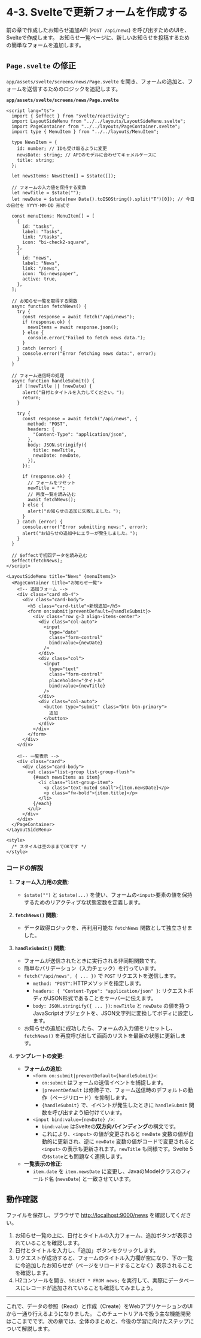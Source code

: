 # 4-3. Svelteで更新フォームを作成する

前の章で作成したお知らせ追加API (`POST /api/news`) を呼び出すためのUIを、Svelteで作成します。
お知らせ一覧ページに、新しいお知らせを投稿するための簡単なフォームを追加します。

## `Page.svelte` の修正

`app/assets/svelte/screens/news/Page.svelte` を開き、フォームの追加と、フォームを送信するためのロジックを追記します。

**`app/assets/svelte/screens/news/Page.svelte`**

```svelte
<script lang="ts">
  import { $effect } from "svelte/reactivity";
  import LayoutSideMenu from "../../layouts/LayoutSideMenu.svelte";
  import PageContainer from "../../layouts/PageContainer.svelte";
  import type { MenuItem } from "../../layouts/MenuItem";

  type NewsItem = {
    id: number; // IDも受け取るように変更
    newsDate: string; // APIのモデルに合わせてキャメルケースに
    title: string;
  };

  let newsItems: NewsItem[] = $state([]);

  // フォームの入力値を保持する変数
  let newTitle = $state("");
  let newDate = $state(new Date().toISOString().split("T")[0]); // 今日の日付を YYYY-MM-DD 形式で

  const menuItems: MenuItem[] = [
    {
      id: "tasks",
      label: "Tasks",
      link: "/tasks",
      icon: "bi-check2-square",
    },
    {
      id: "news",
      label: "News",
      link: "/news",
      icon: "bi-newspaper",
      active: true,
    },
  ];

  // お知らせ一覧を取得する関数
  async function fetchNews() {
    try {
      const response = await fetch("/api/news");
      if (response.ok) {
        newsItems = await response.json();
      } else {
        console.error("Failed to fetch news data.");
      }
    } catch (error) {
      console.error("Error fetching news data:", error);
    }
  }

  // フォーム送信時の処理
  async function handleSubmit() {
    if (!newTitle || !newDate) {
      alert("日付とタイトルを入力してください。");
      return;
    }

    try {
      const response = await fetch("/api/news", {
        method: "POST",
        headers: {
          "Content-Type": "application/json",
        },
        body: JSON.stringify({
          title: newTitle,
          newsDate: newDate,
        }),
      });

      if (response.ok) {
        // フォームをリセット
        newTitle = "";
        // 再度一覧を読み込む
        await fetchNews();
      } else {
        alert("お知らせの追加に失敗しました。");
      }
    } catch (error) {
      console.error("Error submitting news:", error);
      alert("お知らせの追加中にエラーが発生しました。");
    }
  }

  // $effectで初回データを読み込む
  $effect(fetchNews);
</script>

<LayoutSideMenu title="News" {menuItems}>
  <PageContainer title="お知らせ一覧">
    <!-- 追加フォーム -->
    <div class="card mb-4">
      <div class="card-body">
        <h5 class="card-title">新規追加</h5>
        <form on:submit|preventDefault={handleSubmit}>
          <div class="row g-3 align-items-center">
            <div class="col-auto">
              <input
                type="date"
                class="form-control"
                bind:value={newDate}
              />
            </div>
            <div class="col">
              <input
                type="text"
                class="form-control"
                placeholder="タイトル"
                bind:value={newTitle}
              />
            </div>
            <div class="col-auto">
              <button type="submit" class="btn btn-primary">
                追加
              </button>
            </div>
          </div>
        </form>
      </div>
    </div>

    <!-- 一覧表示 -->
    <div class="card">
      <div class="card-body">
        <ul class="list-group list-group-flush">
          {#each newsItems as item}
            <li class="list-group-item">
              <p class="text-muted small">{item.newsDate}</p>
              <p class="fw-bold">{item.title}</p>
            </li>
          {/each}
        </ul>
      </div>
    </div>
  </PageContainer>
</LayoutSideMenu>

<style>
  /* スタイルは空のままでOKです */
</style>
```

### コードの解説

1.  **フォーム入力用の変数**:
    - `$state("")` と `$state(...)` を使い、フォームの`<input>`要素の値を保持するためのリアクティブな状態変数を定義します。

2.  **`fetchNews()` 関数**:
    - データ取得ロジックを、再利用可能な `fetchNews` 関数として独立させました。

3.  **`handleSubmit()` 関数**:
    - フォームが送信されたときに実行される非同期関数です。
    - 簡単なバリデーション（入力チェック）を行っています。
    - `fetch("/api/news", { ... })` で `POST` リクエストを送信します。
      - `method: "POST"`: HTTPメソッドを指定します。
      - `headers: { "Content-Type": "application/json" }`: リクエストボディがJSON形式であることをサーバーに伝えます。
      - `body: JSON.stringify({ ... })`: `newTitle` と `newDate` の値を持つJavaScriptオブジェクトを、JSON文字列に変換してボディに設定します。
    - お知らせの追加に成功したら、フォームの入力値をリセットし、`fetchNews()` を再度呼び出して画面のリストを最新の状態に更新します。

4.  **テンプレートの変更**:
    - **フォームの追加**:
      - `<form on:submit|preventDefault={handleSubmit}>`:
        - `on:submit` はフォームの送信イベントを捕捉します。
        - `|preventDefault` は修飾子で、フォーム送信時のデフォルトの動作（ページリロード）を抑制します。
        - `{handleSubmit}` で、イベントが発生したときに `handleSubmit` 関数を呼び出すよう紐付けています。
      - `<input bind:value={newDate} />`:
        - `bind:value` はSvelteの**双方向バインディング**の構文です。
        - これにより、`<input>` の値が変更されると `newDate` 変数の値が自動的に更新され、逆に `newDate` 変数の値がコードで変更されると `<input>` の表示も更新されます。`newTitle` も同様です。Svelte 5の`$state`とも問題なく連携します。
    - **一覧表示の修正**:
      - `item.date` を `item.newsDate` に変更し、JavaのModelクラスのフィールド名 (`newsDate`) と一致させています。

## 動作確認

ファイルを保存し、ブラウザで [http://localhost:9000/news](http://localhost:9000/news) を確認してください。

1.  お知らせ一覧の上に、日付とタイトルの入力フォーム、追加ボタンが表示されていることを確認します。
2.  日付とタイトルを入力し、「追加」ボタンをクリックします。
3.  リクエストが成功すると、フォームのタイトル入力欄が空になり、下の一覧に今追加したお知らせが（ページをリロードすることなく）表示されることを確認します。
4.  H2コンソールを開き、`SELECT * FROM news;` を実行して、実際にデータベースにレコードが追加されていることも確認してみましょう。

---

これで、データの参照（Read）と作成（Create）をWebアプリケーションのUIから一通り行えるようになりました。
このチュートリアルで扱う主な機能開発はここまでです。次の章では、全体のまとめと、今後の学習に向けたステップについて解説します。
